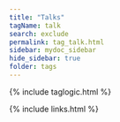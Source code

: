 ```yaml
---
title: "Talks"
tagName: talk
search: exclude
permalink: tag_talk.html
sidebar: mydoc_sidebar
hide_sidebar: true
folder: tags
---
```


{% include taglogic.html %}

{% include links.html %}
